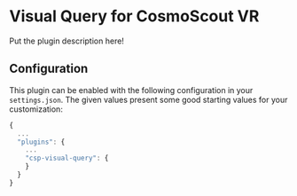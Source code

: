 ﻿# Visual Query for CosmoScout VR

Put the plugin description here!

## Configuration

This plugin can be enabled with the following configuration in your `settings.json`.
The given values present some good starting values for your customization:

```javascript
{
  ...
  "plugins": {
    ...
    "csp-visual-query": {
    }
  }
}
```
